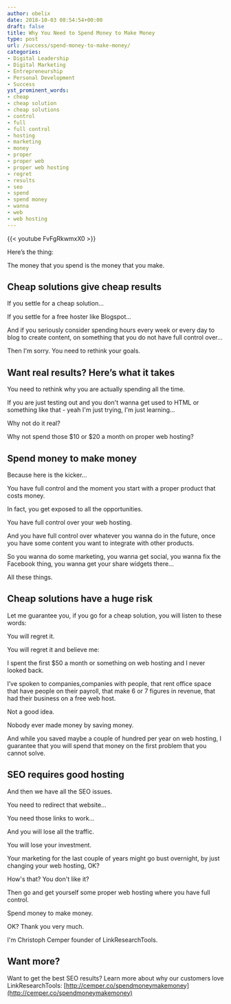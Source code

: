 ```yaml
---
author: obelix
date: 2018-10-03 08:54:54+00:00
draft: false
title: Why You Need to Spend Money to Make Money
type: post
url: /success/spend-money-to-make-money/
categories:
- Digital Leadership
- Digital Marketing
- Entrepreneurship
- Personal Development
- Success
yst_prominent_words:
- cheap
- cheap solution
- cheap solutions
- control
- full
- full control
- hosting
- marketing
- money
- proper
- proper web
- proper web hosting
- regret
- results
- seo
- spend
- spend money
- wanna
- web
- web hosting
---
```


{{< youtube FvFgRkwmxX0 >}}

Here’s the thing:

The money that you spend is the money that you make.


## Cheap solutions give cheap results


If you settle for a cheap solution...

If you settle for a free hoster like Blogspot...

And if you seriously consider spending hours every week or every day to blog to create content, on something that you do not have full control over...

Then I'm sorry. You need to rethink your goals.


## Want real results? Here’s what it takes


You need to rethink why you are actually spending all the time.

If you are just testing out and you don't wanna get used to HTML or something like that - yeah I'm just trying, I'm just learning...

Why not do it real?

Why not spend those $10 or $20 a month on proper web hosting?


## Spend money to make money


Because here is the kicker...

You have full control and the moment you start with a proper product that costs money.

In fact, you get exposed to all the opportunities.

You have full control over your web hosting.

And you have full control over whatever you wanna do in the future, once you have some content you want to integrate with other products.

So you wanna do some marketing, you wanna get social, you wanna fix the Facebook thing, you wanna get your share widgets there...

All these things.


## Cheap solutions have a huge risk


Let me guarantee you, if you go for a cheap solution, you will listen to these words:

You will regret it.

You will regret it and believe me:

I spent the first $50 a month or something on web hosting and I never looked back.

I’ve spoken to companies,companies with people, that rent office space that have people on their payroll, that make 6 or 7 figures in revenue, that had their business on a free web host.

Not a good idea.

Nobody ever made money by saving money.

And while you saved maybe a couple of hundred per year on web hosting, I guarantee that you will spend that money on the first problem that you cannot solve.


## SEO requires good hosting


And then we have all the SEO issues.

You need to redirect that website...

You need those links to work...

And you will lose all the traffic.

You will lose your investment.

Your marketing for the last couple of years might go bust overnight, by just changing your web hosting, OK?

How's that? You don't like it?

Then go and get yourself some proper web hosting where you have full control.

Spend money to make money.

OK? Thank you very much.

I'm Christoph Cemper founder of LinkResearchTools.


## Want more?


Want to get the best SEO results? Learn more about why our customers love LinkResearchTools: [http://cemper.co/spendmoneymakemoney](http://cemper.co/spendmoneymakemoney)
